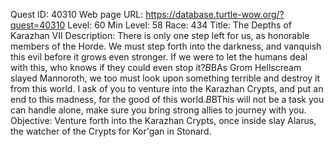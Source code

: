 Quest ID: 40310
Web page URL: https://database.turtle-wow.org/?quest=40310
Level: 60
Min Level: 58
Race: 434
Title: The Depths of Karazhan VII
Description: There is only one step left for us, as honorable members of the Horde. We must step forth into the darkness, and vanquish this evil before it grows even stronger. If we were to let the humans deal with this, who knows if they could even stop it?$B$BAs Grom Hellscream slayed Mannoroth, we too must look upon something terrible and destroy it from this world. I ask of you to venture into the Karazhan Crypts, and put an end to this madness, for the good of this world.$B$BThis will not be a task you can handle alone, make sure you bring strong allies to journey with you.
Objective: Venture forth into the Karazhan Crypts, once inside slay Alarus, the watcher of the Crypts for Kor'gan in Stonard.
